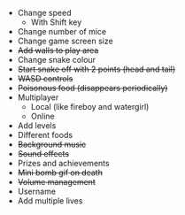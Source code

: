 - Change speed
    - With Shift key
- Change number of mice
- Change game screen size
- ~~Add walls to play area~~
- Change snake colour
- ~~Start snake off with 2 points (head and tail)~~
- ~~WASD controls~~
- ~~Poisonous food (disappears periodically)~~
- Multiplayer
    - Local (like fireboy and watergirl)
    - Online
- Add levels
- Different foods
- ~~Background music~~
- ~~Sound effects~~
- Prizes and achievements
- ~~Mini bomb gif on death~~
- ~~Volume management~~
- Username
- Add multiple lives
